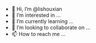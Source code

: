 - 👋 Hi, I’m @lishouxian
- 👀 I’m interested in ...
- 🌱 I’m currently learning ...
- 💞️ I’m looking to collaborate on ...
- 📫 How to reach me ...

<!---
lishouxian/lishouxian is a ✨ special ✨ repository because its `README.md` (this file) appears on your GitHub profile.
You can click the Preview link to take a look at your changes.
--->
